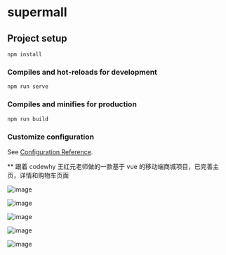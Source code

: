 # supermall

## Project setup

```
npm install
```

### Compiles and hot-reloads for development

```
npm run serve
```

### Compiles and minifies for production

```
npm run build
```

### Customize configuration

See [Configuration Reference](https://cli.vuejs.org/config/).

\*\* 跟着 codewhy 王红元老师做的一款基于 vue 的移动端商城项目，已完善主页，详情和购物车页面  

![image](https://github.com/meisonglin/mall/blob/master/imagesShow/1.png)  

![image](https://github.com/meisonglin/mall/blob/master/imagesShow/2.png)  

![image](https://github.com/meisonglin/mall/blob/master/imagesShow/3.png)  

![image](https://github.com/meisonglin/mall/blob/master/imagesShow/4.png)  

![image](https://github.com/meisonglin/mall/blob/master/imagesShow/5.png)  

